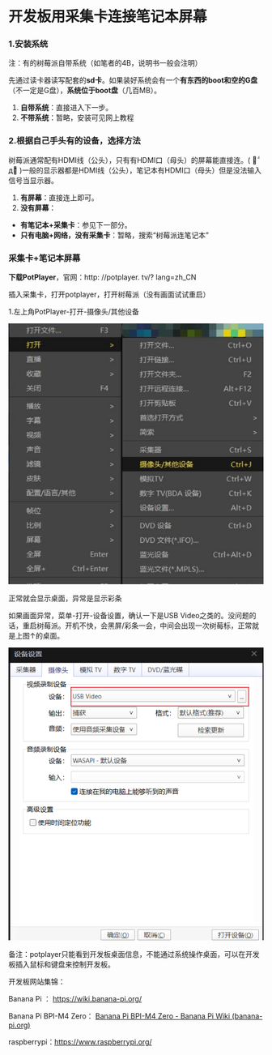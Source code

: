 # 开发板用采集卡连接笔记本屏幕


<!--more-->

### 1.安装系统

注：有的树莓派自带系统（如笔者的4B，说明书一般会注明）

先通过读卡器读写配套的**sd卡**。如果装好系统会有一个**有东西的boot和空的G盘**（不一定是G盘），**系统位于boot盘**（几百MB）。

1. **自带系统**：直接进入下一步。
2. **不带系统**：暂略，安装可见网上教程

### 2.根据自己手头有的设备，选择方法

树莓派通常配有HDMI线（公头），只有有HDMI口（母头）的屏幕能直接连。( ･᷄д･᷅ )一般的显示器都是HDMI线（公头），笔记本有HDMI口（母头）但是没法输入信号当显示器。

1. **有屏幕**：直接连上即可。
2. **没有屏幕**：

- **有笔记本+采集卡**：参见下一部分。
- **只有电脑+网络，没有采集卡**：暂略，搜索“树莓派连笔记本”

### 采集卡+笔记本屏幕

**下载PotPlayer**，官网：http: //potplayer. tv/? lang=zh_CN

插入采集卡，打开potplayer，打开树莓派（没有画面试试重启）

1.左上角PotPlayer-打开-摄像头/其他设备

![image-20240222082025610](/pi/image-20240222082025610.png)

正常就会显示桌面，异常是显示彩条

如果画面异常，菜单-打开-设备设置，确认一下是USB Video之类的。没问题的话，重启树莓派。开机不快，会黑屏/彩条一会，中间会出现一次树莓标，正常就是上图↑的桌面。

![image-20240222190659938](/pi/image-20240222190659938.png)

备注：potplayer只能看到开发板桌面信息，不能通过系统操作桌面，可以在开发板插入鼠标和键盘来控制开发板。





开发板网站集锦：

Banana Pi ： https://wiki.banana-pi.org/

Banana Pi BPI-M4 Zero： [Banana Pi BPI-M4 Zero - Banana Pi Wiki (banana-pi.org)](https://wiki.banana-pi.org/Banana_Pi_BPI-M4_Zero)

raspberrypi：https://www.raspberrypi.org/
